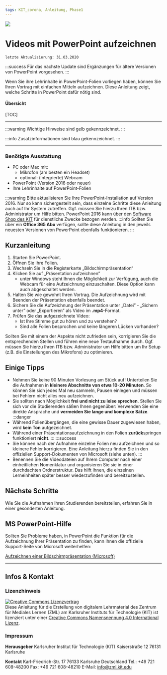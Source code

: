 ```yaml
---
tags: KIT_corona, Anleitung, Phase1
---
```

![](https://i.imgur.com/eAg9Fgb.png)

# Videos mit PowerPoint aufzeichnen
```
letzte Aktualisierung: 31.03.2020
```
:::success
Für das nächste Update sind Ergänzungen für ältere Versionen von PowerPoint vorgesehen.
:::

Wenn Sie ihre Lehrinhalte in PowerPoint-Folien vorliegen haben, können Sie Ihren Vortrag mit einfachen Mitteln aufzeichnen. Diese Anleitung zeigt, welche Schritte in PowerPoint dafür nötig sind.

#### Übersicht
[TOC]

---

:::warning
Wichtige Hinweise sind gelb gekennzeichnet.
:::

:::info
Zusatzinformationen sind blau gekennzeichnet.
:::

---

### Benötigte Ausstattung
* PC oder Mac mit:
    * Mikrofon (am besten ein Headset) 
    * optional: (integrierte) Webcam
* PowerPoint (Version 2016 oder neuer)
* Ihre Lehrinhalte auf PowerPoint-Folien

:::warning
Bitte aktualisieren Sie Ihre PowerPoint-Installation auf Version 2016. Nur so kann sichergestellt sein, dass einzelne Schritte diese Anleitung auch auf Ihr System zutreffen. Ggf. müssen Sie hierzu Ihren ITB bzw. Administrator um Hilfe bitten. PowerPoint 2016 kann über den [Software Shop des KIT](https://rzunika.asknet.de) für dienstliche Zwecke bezogen werden.
:::info
Sollten Sie über ein **Office 365 Abo** verfügen, sollte diese Anleitung in den jeweils neuesten Versionen von PowerPoint ebenfalls funktionieren.
:::


## Kurzanleitung 

1. Starten Sie PowerPoint.
2. Öffnen Sie Ihre Folien.
3. Wechseln Sie in die Registerkarte „Bildschirmpräsentation“
4. Klicken Sie auf „Präsentation aufzeichnen”
    * unter Windows steht Ihnen die Möglichkeit zur Verfügung, auch die Webcam für eine Aufzeichnung einzuschalten. Diese Option kann auch abgeschaltet werden.
6. Halten Sie wie gewohnt Ihren Vortrag. Die Aufzeichnung wird mit Beenden der Präsentation ebenfalls beendet.
7. Sichern Sie die Aufzeichnung der Präsentation unter „Datei” - „Sichern unter” oder „Exportieren” als Video im **.mp4**-Format.
7. Prüfen Sie das aufgezeichnete Video:
    * Ist Ihre Stimme gut zu hören und zu verstehen?
    * Sind alle Folien besprochen und keine längeren Lücken vorhanden?

Sollten Sie mit einem der Aspekte nicht zufrieden sein, korrigieren Sie die entsprechenden Stellen und führen eine neue Testaufnahme durch. Ggf. müssen Sie hierzu Ihren ITB bzw. Administrator um Hilfe bitten um Ihr Setup (z.B. die Einstellungen des Mikrofons) zu optimieren.


## Einige Tipps
* Nehmen Sie keine 90 Minuten Vorlesung am Stück auf! Unterteilen Sie die Aufnahmen in **kleinere Abschnitte von etwa 10-20 Minuten**. So können Sie sich jedes Mal neu sammeln, Pausen einlegen und müssen bei Fehlern nicht alles neu aufzeichnen.
* Sie sollten nach Möglichkeit **frei und nicht zu leise sprechen**. Stellen Sie sich vor die Studierenden säßen Ihnen gegenüber: Verwenden Sie eine direkte Ansprache und **vermeiden Sie lange und komplexe Sätze**.
:::danger
* Während Folienübergängen, die eine gewisse Dauer zugewiesen haben, wird **kein Ton** aufgezeichnet.
* Während einer Präsentationsaufzeichnung in den Folien **zurück**springen funktioniert **nicht**.
:::
:::success
* Sie können nach der Aufnahme einzelne Folien neu aufzeichnen und so kleinere Fehler korrigieren. Eine Anleitung hierzu finden Sie in den offiziellen Support-Dokumenten von Microsoft (siehe unten).
:::
* Benennen Sie die Videodateien auf Ihrem Computer nach einer einheitlichen Nomenklatur und organisieren Sie sie in einer durchdachten Ordnerstruktur. Das hilft Ihnen, die einzelnen Lerneinheiten später besser wiederzufinden und bereitzustellen.


## Nächste Schritte
Wie Sie die Aufnahmen Ihren Studierenden bereitstellen, erfahren Sie in einer gesonderten Anleitung.




## MS PowerPoint-Hilfe
Sollten Sie Probleme haben, in PowerPoint die Funktion für die Aufzeichnung Ihrer Präsentation zu finden, kann Ihnen die offizielle Support-Seite von Microsoft weiterhelfen:

[Aufzeichnen einer Bildschirmpräsentation (Microsoft)](https://support.office.com/de-de/article/aufzeichnen-einer-bildschirmpräsentation-mit-kommentaren-und-folienanzeigedauern-0b9502c6-5f6c-40ae-b1e7-e47d8741161c#OfficeVersion=Office_365)


---
## Infos & Kontakt

### Lizenzhinweis
<a rel="license" href="http://creativecommons.org/licenses/by/4.0/"><img alt="Creative Commons Lizenzvertrag" style="border-width:0" src="https://i.creativecommons.org/l/by/4.0/88x31.png" /></a><br /><span xmlns:dct="http://purl.org/dc/terms/" property="dct:title">Diese Anleitung für die Erstellung von digitalem Lehrmaterial</span> des <span xmlns:cc="http://creativecommons.org/ns#" property="cc:attributionName">Zentrum für Mediales Lernen (ZML) am Karlsruher Instituts für Technologie (KIT)</span> ist lizenziert unter einer <a rel="license" href="http://creativecommons.org/licenses/by/4.0/">Creative Commons Namensnennung 4.0 International Lizenz</a>.

### Impressum

**Herausgeber**
Karlsruher Institut für Technologie (KIT)
Kaiserstraße 12
76131 Karlsruhe

**Kontakt**
Karl-Friedrich-Str. 17
76133 Karlsruhe
Deutschland
Tel.: +49 721 608-48200
Fax: +49 721 608-48210
E-Mail: info@zml.kit.edu
